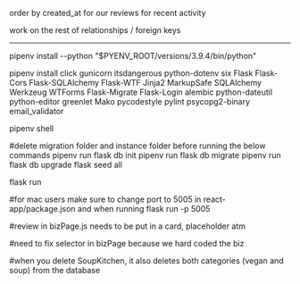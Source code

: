 order by created_at for our reviews for recent activity

work on the rest of relationships / foreign keys

------------------------------------------------------------------------------------------------------------

pipenv install --python "$PYENV_ROOT/versions/3.9.4/bin/python"

pipenv install click gunicorn itsdangerous python-dotenv six Flask Flask-Cors Flask-SQLAlchemy Flask-WTF Jinja2 MarkupSafe SQLAlchemy Werkzeug WTForms Flask-Migrate Flask-Login alembic python-dateutil python-editor greenlet Mako pycodestyle pylint psycopg2-binary email_validator

pipenv shell

#delete migration folder and instance folder before running the below commands
pipenv run flask db init
pipenv run flask db migrate
pipenv run flask db upgrade
flask seed all

flask run

#for mac users make sure to change port to 5005 in react-app/package.json and when running flask run -p 5005




#review in bizPage.js needs to be put in a card, placeholder atm

#need to fix selector in bizPage because we hard coded the biz

#when you delete SoupKitchen, it also deletes both categories (vegan and soup) from the database
